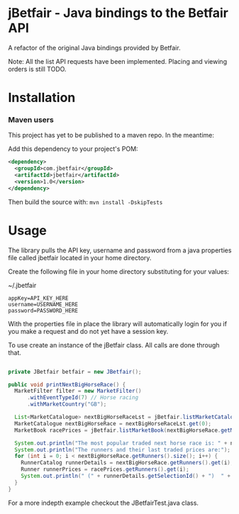 # jBetfair - Java bindings to the Betfair API

A refactor of the original Java bindings provided by Betfair.

Note: All the list API requests have been implemented. Placing and viewing orders is still TODO.

Installation
============

### Maven users

This project has yet to be published to a maven repo. In the meantime:

Add this dependency to your project's POM:

```xml
<dependency>
  <groupId>com.jbetfair</groupId>
  <artifactId>jbetfair</artifactId>
  <version>1.0</version>
</dependency>
```

Then build the source with:
`mvn install -DskipTests`

Usage
=====

The library pulls the API key, username and password from a java properties file called jbetfair located in your home directory. 

Create the following file in your home directory substituting for your values:

~/.jbetfair

```
appKey=API_KEY_HERE
username=USERNAME_HERE
password=PASSWORD_HERE
```

With the properties file in place the library will automatically login for you if you make a request and do not yet have a session key.

To use create an instance of the jBetfair class. All calls are done through that.

```java

private JBetfair betfair = new JBetfair();

public void printNextBigHorseRace() {
  MarketFilter filter = new MarketFilter()
      .withEventTypeId(7) // Horse racing
      .withMarketCountry("GB");

  List<MarketCatalogue> nextBigHorseRaceLst = jBetfair.listMarketCatalogue(filter, MarketSort.MAXIMUM_TRADED, 1);
  MarketCatalogue nextBigHorseRace = nextBigHorseRaceLst.get(0);
  MarketBook racePrices = jBetfair.listMarketBook(nextBigHorseRace.getMarketId()).get(0);

  System.out.println("The most popular traded next horse race is: " + nextBigHorseRace.getMarketName());
  System.out.println("The runners and their last traded prices are:");
  for (int i = 0; i < nextBigHorseRace.getRunners().size(); i++) {
    RunnerCatalog runnerDetails = nextBigHorseRace.getRunners().get(i);
    Runner runnerPrices = racePrices.getRunners().get(i);
    System.out.println(" (" + runnerDetails.getSelectionId() + ")  " + runnerDetails.getRunnerName() + " -> " + runnerPrices.getLastPriceTraded());
  }
}

```

For a more indepth example checkout the JBetfairTest.java class. 
